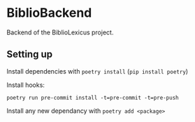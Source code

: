 # BiblioBackend
Backend of the BiblioLexicus project.


## Setting up

Install dependencies with `poetry install` (`pip install poetry`)

Install hooks:
```
poetry run pre-commit install -t=pre-commit -t=pre-push
```

Install any new dependancy with `poetry add <package>`
